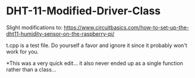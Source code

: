 # DHT-11-Modified-Driver-Class

Slight modifications to: https://www.circuitbasics.com/how-to-set-up-the-dht11-humidity-sensor-on-the-raspberry-pi/

t.cpp is a test file. Do yourself a favor and ignore it since it probably won't work for you.

*This was a very quick edit... it also never ended up as a single function rather than a class...
